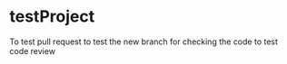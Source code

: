 # testProject
To test pull request
to test the new branch
for checking the code
to test code review
